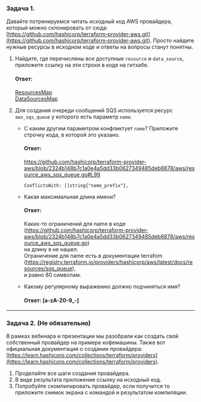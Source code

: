 
### Задача 1. 
Давайте потренируемся читать исходный код AWS провайдера, который можно склонировать от сюда: 
[https://github.com/hashicorp/terraform-provider-aws.git](https://github.com/hashicorp/terraform-provider-aws.git).
Просто найдите нужные ресурсы в исходном коде и ответы на вопросы станут понятны.  


1. Найдите, где перечислены все доступные `resource` и `data_source`, приложите ссылку на эти строки в коде на 
гитхабе.   
      #### Ответ:  
      [ResourcesMap](https://github.com/hashicorp/terraform-provider-aws/blob/2324b148b7c1a0e4a5dd33b0627349485deb6878/aws/provider.go#L459)  
      [DataSourcesMap](https://github.com/hashicorp/terraform-provider-aws/blob/2324b148b7c1a0e4a5dd33b0627349485deb6878/aws/provider.go#L186)  
1. Для создания очереди сообщений SQS используется ресурс `aws_sqs_queue` у которого есть параметр `name`. 

    * С каким другим параметром конфликтует `name`? Приложите строчку кода, в которой это указано.
      #### Ответ:  
      https://github.com/hashicorp/terraform-provider-aws/blob/2324b148b7c1a0e4a5dd33b0627349485deb6878/aws/resource_aws_sqs_queue.go#L99  
      ```
      ConflictsWith: []string{"name_prefix"},
      ```
      
    * Какая максимальная длина имени? 
      #### Ответ:  
      Каких-то ограничений для name в коде  
      (https://github.com/hashicorp/terraform-provider-aws/blob/2324b148b7c1a0e4a5dd33b0627349485deb6878/aws/resource_aws_sqs_queue.go)  
      на длину я не нашел.  
      Ограничение для name есть в документации terrafom  
      (https://registry.terraform.io/providers/hashicorp/aws/latest/docs/resources/sqs_queue),  
      и равно 80 символам.  
      
    * Какому регулярному выражению должно подчиняться имя?  
      #### Ответ: [a-zA-Z0-9_-]
---

### Задача 2. (Не обязательно) 
В рамках вебинара и презентации мы разобрали как создать свой собственный провайдер на примере кофемашины. 
Также вот официальная документация о создании провайдера: 
[https://learn.hashicorp.com/collections/terraform/providers](https://learn.hashicorp.com/collections/terraform/providers).

1. Проделайте все шаги создания провайдера.
2. В виде результата приложение ссылку на исходный код.
3. Попробуйте скомпилировать провайдер, если получится то приложите снимок экрана с командой и результатом компиляции.   
